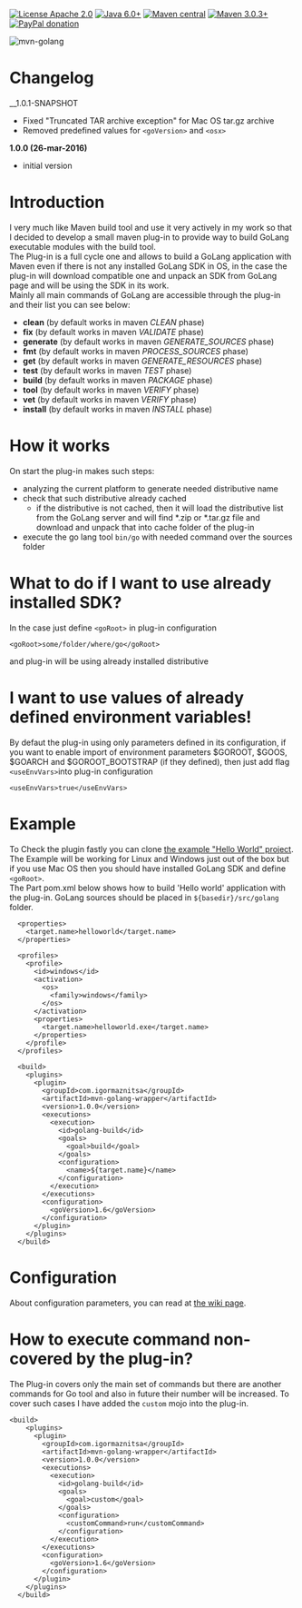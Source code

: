 [![License Apache 2.0](https://img.shields.io/badge/license-Apache%20License%202.0-green.svg)](http://www.apache.org/licenses/LICENSE-2.0)
[![Java 6.0+](https://img.shields.io/badge/java-6.0%2b-green.svg)](http://www.oracle.com/technetwork/java/javase/downloads/index.html)
[![Maven central](https://maven-badges.herokuapp.com/maven-central/com.igormaznitsa/mvn-golang-wrapper/badge.svg)](http://search.maven.org/#artifactdetails|com.igormaznitsa|mvn-golang-wrapper|1.0.0|jar)
[![Maven 3.0.3+](https://img.shields.io/badge/maven-3.0.3%2b-green.svg)](https://maven.apache.org/)
[![PayPal donation](https://img.shields.io/badge/donation-PayPal-red.svg)](https://www.paypal.com/cgi-bin/webscr?cmd=_s-xclick&hosted_button_id=AHWJHJFBAWGL2)

![mvn-golang](https://raw.githubusercontent.com/raydac/mvn-golang/master/assets/mvngolang.png)

# Changelog
__1.0.1-SNAPSHOT
- Fixed "Truncated TAR archive exception" for Mac OS tar.gz archive
- Removed predefined values for `<goVersion>` and `<osx>`

__1.0.0 (26-mar-2016)__
- initial version

# Introduction
I very much like Maven build tool and use it very actively in my work so that I decided to develop a small maven plug-in to provide way to build GoLang executable modules with the build tool.   
The Plug-in is a full cycle one and allows to build a GoLang application with Maven even if there is not any installed GoLang SDK in OS, in the case the plug-in will download compatible one and unpack an SDK from GoLang page and will be using the SDK in its work.   
Mainly all main commands of GoLang are accessible through the plug-in and their list you can see below:
* __clean__ (by default works in maven _CLEAN_ phase)
* __fix__ (by default works in maven _VALIDATE_ phase)
* __generate__ (by default works in maven _GENERATE_SOURCES_ phase)
* __fmt__ (by default works in maven _PROCESS_SOURCES_ phase)
* __get__ (by default works in maven _GENERATE_RESOURCES_ phase)
* __test__ (by default works in maven _TEST_ phase)
* __build__ (by default works in maven _PACKAGE_ phase)
* __tool__ (by default works in maven _VERIFY_ phase)
* __vet__ (by default works in maven _VERIFY_ phase)
* __install__ (by default works in maven _INSTALL_ phase)

# How it works
On start the plug-in makes such steps:
- analyzing the current platform to generate needed distributive name
- check that such distributive already cached
  - if the distributive is not cached, then it will load the distributive list from the GoLang server and will find *.zip or *.tar.gz file and download and unpack that into cache folder of the plug-in
- execute the go lang tool `bin/go` with needed command over the sources folder

# What to do if I want to use already installed SDK?
In the case just define `<goRoot>` in plug-in configuration
```
<goRoot>some/folder/where/go</goRoot>
````
and plug-in will be using already installed distributive

# I want to use values of already defined environment variables!
By defaut the plug-in using only parameters defined in its configuration, if you want to enable import of environment parameters $GOROOT, $GOOS, $GOARCH and $GOROOT_BOOTSTRAP (if they defined), then just add flag `<useEnvVars>`into plug-in configuration
```
<useEnvVars>true</useEnvVars>
```

# Example
To Check the plugin fastly you can clone [the example "Hello World" project](https://github.com/raydac/mvn-golang-example). The Example will be working for Linux and Windows just out of the box but if you use Mac OS then you should have installed GoLang SDK and define `<goRoot>`.      
The Part pom.xml below shows how to build 'Hello world' application with the plug-in. GoLang sources should be placed in `${basedir}/src/golang` folder.
```
  <properties>
    <target.name>helloworld</target.name>
  </properties>

  <profiles>
    <profile> 
      <id>windows</id>
      <activation>
        <os>
          <family>windows</family>
        </os>
      </activation>
      <properties>
        <target.name>helloworld.exe</target.name>
      </properties>
    </profile>
  </profiles>

  <build>
    <plugins>
      <plugin>
        <groupId>com.igormaznitsa</groupId>
        <artifactId>mvn-golang-wrapper</artifactId>
        <version>1.0.0</version>
        <executions>
          <execution>
            <id>golang-build</id>
            <goals>
              <goal>build</goal>
            </goals>
            <configuration>
              <name>${target.name}</name>
            </configuration>
          </execution>
        </executions>
        <configuration>
          <goVersion>1.6</goVersion>
        </configuration>
      </plugin>
    </plugins>
  </build>
```

# Configuration 

About configuration parameters, you can read at [the wiki page](https://github.com/raydac/mvn-golang/wiki/PluginConfigParameters).


# How to execute command non-covered by the plug-in?
The Plug-in covers only the main set of commands but there are another commands for Go tool and also in future their number will be increased. To cover such cases I have added the `custom` mojo into the plug-in.
```
<build>
    <plugins>
      <plugin>
        <groupId>com.igormaznitsa</groupId>
        <artifactId>mvn-golang-wrapper</artifactId>
        <version>1.0.0</version>
        <executions>
          <execution>
            <id>golang-build</id>
            <goals>
              <goal>custom</goal>
            </goals>
            <configuration>
              <customCommand>run</customCommand>
            </configuration>
          </execution>
        </executions>
        <configuration>
          <goVersion>1.6</goVersion>
        </configuration>
      </plugin>
    </plugins>
  </build>
```
